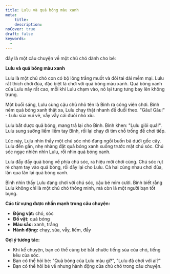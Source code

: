 ```yaml
---
title: Lulu và quả bóng màu xanh
meta:
    title:
    description: 
noCover: true
draft: false
keywords:
  - 
---
```

đây là một câu chuyện về một chú chó dành cho bé:

**Lulu và quả bóng màu xanh**

Lulu là một chú chó con có bộ lông trắng muốt và đôi tai dài mềm mại. Lulu rất thích chơi đùa, đặc biệt là chơi với quả bóng màu xanh. Quả bóng xanh của Lulu nảy rất cao, mỗi khi Lulu chạm vào, nó lại tưng tưng bay lên không trung.

Một buổi sáng, Lulu cùng cậu chủ nhỏ tên là Bình ra công viên chơi. Bình ném quả bóng xanh thật xa, Lulu chạy thật nhanh để đuổi theo. "Gâu! Gâu!" - Lulu sủa vui vẻ, vẫy vẫy cái đuôi nhỏ xíu.

Lulu bắt được quả bóng, mang trả lại cho Bình. Bình khen: "Lulu giỏi quá!". Lulu sung sướng liếm liếm tay Bình, rồi lại chạy đi tìm chỗ trống để chơi tiếp.

Lúc này, Lulu nhìn thấy một chú sóc nhỏ đang ngồi buồn bã dưới gốc cây. Lulu đến gần, nhẹ nhàng đặt quả bóng xanh xuống trước mặt chú sóc. Chú sóc ngạc nhiên nhìn Lulu, rồi nhìn quả bóng xanh.

Lulu đẩy đẩy quả bóng về phía chú sóc, ra hiệu mời chơi cùng. Chú sóc rụt rè chạm tay vào quả bóng, rồi đẩy lại cho Lulu. Cả hai cùng nhau chơi đùa, lăn qua lăn lại quả bóng xanh.

Bình nhìn thấy Lulu đang chơi với chú sóc, cậu bé mỉm cười. Bình biết rằng Lulu không chỉ là một chú chó thông minh, mà còn là một người bạn tốt bụng.

**Các từ vựng được nhấn mạnh trong câu chuyện:**

* **Động vật:** chó, sóc
* **Đồ vật:** quả bóng
* **Màu sắc:** xanh, trắng
* **Hành động:** chạy, sủa, vẫy, liếm, đẩy

**Gợi ý tương tác:**

* Khi kể chuyện, bạn có thể cùng bé bắt chước tiếng sủa của chó, tiếng kêu của sóc.
* Bạn có thể hỏi bé: "Quả bóng của Lulu màu gì?", "Lulu đã chơi với ai?"
* Bạn có thể hỏi bé về nhưng hành động của chú chó trong câu chuyện.
 

